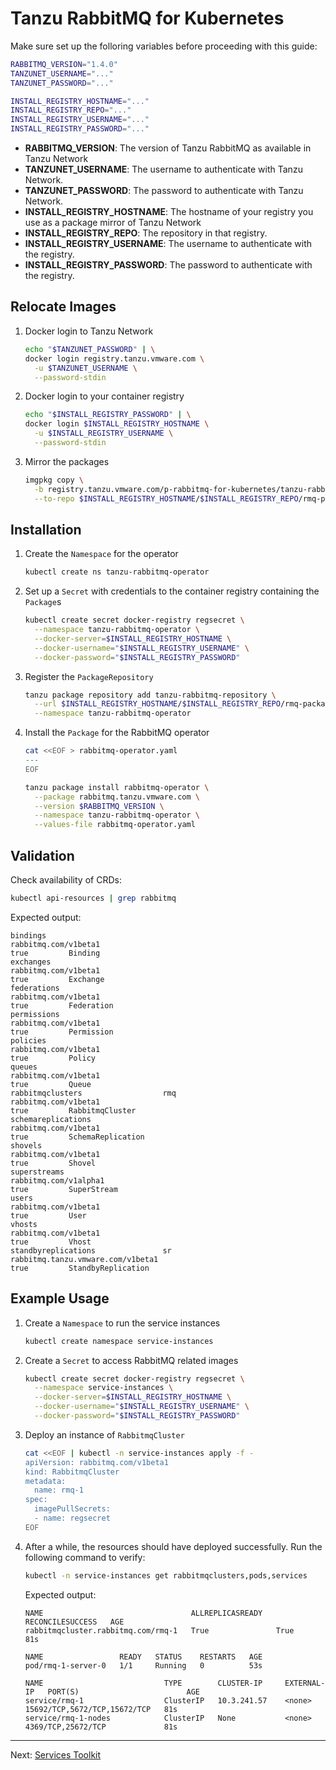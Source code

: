 # Tanzu RabbitMQ for Kubernetes

Make sure set up the folloring variables before proceeding with this guide:

```bash
RABBITMQ_VERSION="1.4.0"
TANZUNET_USERNAME="..."
TANZUNET_PASSWORD="..."

INSTALL_REGISTRY_HOSTNAME="..."
INSTALL_REGISTRY_REPO="..."
INSTALL_REGISTRY_USERNAME="..."
INSTALL_REGISTRY_PASSWORD="..."
```
- **RABBITMQ_VERSION**: The version of Tanzu RabbitMQ as available in Tanzu Network
- **TANZUNET_USERNAME**: The username to authenticate with Tanzu Network. 
- **TANZUNET_PASSWORD**: The password to authenticate with Tanzu Network. 
- **INSTALL_REGISTRY_HOSTNAME**: The hostname of your registry you use as a package mirror of Tanzu Network
- **INSTALL_REGISTRY_REPO**: The repository in that registry.
- **INSTALL_REGISTRY_USERNAME**: The username to authenticate with the registry. 
- **INSTALL_REGISTRY_PASSWORD**: The password to authenticate with the registry. 

## Relocate Images

1. Docker login to Tanzu Network
    ```bash
    echo "$TANZUNET_PASSWORD" | \
    docker login registry.tanzu.vmware.com \
      -u $TANZUNET_USERNAME \
      --password-stdin
    ```

2. Docker login to your container registry
    ```bash
    echo "$INSTALL_REGISTRY_PASSWORD" | \
    docker login $INSTALL_REGISTRY_HOSTNAME \
      -u $INSTALL_REGISTRY_USERNAME \
      --password-stdin
    ```

3. Mirror the packages

    ```bash
    imgpkg copy \
      -b registry.tanzu.vmware.com/p-rabbitmq-for-kubernetes/tanzu-rabbitmq-package-repo:$RABBITMQ_VERSION \
      --to-repo $INSTALL_REGISTRY_HOSTNAME/$INSTALL_REGISTRY_REPO/rmq-packages
    ```

## Installation

1. Create the `Namespace` for the operator

    ```bash
    kubectl create ns tanzu-rabbitmq-operator
    ```

2. Set up a `Secret` with credentials to the container registry containing the `Package`s
    ```bash
    kubectl create secret docker-registry regsecret \
      --namespace tanzu-rabbitmq-operator \
      --docker-server=$INSTALL_REGISTRY_HOSTNAME \
      --docker-username="$INSTALL_REGISTRY_USERNAME" \
      --docker-password="$INSTALL_REGISTRY_PASSWORD"
    ```
    
3. Register the `PackageRepository`

    ```bash
    tanzu package repository add tanzu-rabbitmq-repository \
      --url $INSTALL_REGISTRY_HOSTNAME/$INSTALL_REGISTRY_REPO/rmq-packages:$RABBITMQ_VERSION \
      --namespace tanzu-rabbitmq-operator
    ````

4. Install the `Package` for the RabbitMQ operator

    ```bash
    cat <<EOF > rabbitmq-operator.yaml
    ---
    EOF
    ```

    ```bash
    tanzu package install rabbitmq-operator \
      --package rabbitmq.tanzu.vmware.com \
      --version $RABBITMQ_VERSION \
      --namespace tanzu-rabbitmq-operator \
      --values-file rabbitmq-operator.yaml
    ```

## Validation

Check availability of CRDs:

```bash
kubectl api-resources | grep rabbitmq
```

Expected output:
```
bindings                                                                 rabbitmq.com/v1beta1                                                true         Binding
exchanges                                                                rabbitmq.com/v1beta1                                                true         Exchange
federations                                                              rabbitmq.com/v1beta1                                                true         Federation
permissions                                                              rabbitmq.com/v1beta1                                                true         Permission
policies                                                                 rabbitmq.com/v1beta1                                                true         Policy
queues                                                                   rabbitmq.com/v1beta1                                                true         Queue
rabbitmqclusters                  rmq                                    rabbitmq.com/v1beta1                                                true         RabbitmqCluster
schemareplications                                                       rabbitmq.com/v1beta1                                                true         SchemaReplication
shovels                                                                  rabbitmq.com/v1beta1                                                true         Shovel
superstreams                                                             rabbitmq.com/v1alpha1                                               true         SuperStream
users                                                                    rabbitmq.com/v1beta1                                                true         User
vhosts                                                                   rabbitmq.com/v1beta1                                                true         Vhost
standbyreplications               sr                                     rabbitmq.tanzu.vmware.com/v1beta1                                   true         StandbyReplication
```

## Example Usage

1. Create a `Namespace` to run the service instances

    ```bash
    kubectl create namespace service-instances
    ```

2. Create a `Secret` to access RabbitMQ related images

    ```bash
    kubectl create secret docker-registry regsecret \
      --namespace service-instances \
      --docker-server=$INSTALL_REGISTRY_HOSTNAME \
      --docker-username="$INSTALL_REGISTRY_USERNAME" \
      --docker-password="$INSTALL_REGISTRY_PASSWORD"
    ```

3. Deploy an instance of `RabbitmqCluster`

    ```bash
    cat <<EOF | kubectl -n service-instances apply -f -
    apiVersion: rabbitmq.com/v1beta1
    kind: RabbitmqCluster
    metadata:
      name: rmq-1
    spec:
      imagePullSecrets:
      - name: regsecret
    EOF
    ```

5. After a while, the resources should have deployed successfully. Run the following command to verify:

    ```bash
    kubectl -n service-instances get rabbitmqclusters,pods,services
    ```

    Expected output:

    ```
    NAME                                 ALLREPLICASREADY   RECONCILESUCCESS   AGE
    rabbitmqcluster.rabbitmq.com/rmq-1   True               True               81s

    NAME                 READY   STATUS    RESTARTS   AGE
    pod/rmq-1-server-0   1/1     Running   0          53s

    NAME                           TYPE        CLUSTER-IP     EXTERNAL-IP   PORT(S)                        AGE
    service/rmq-1                  ClusterIP   10.3.241.57    <none>        15692/TCP,5672/TCP,15672/TCP   81s
    service/rmq-1-nodes            ClusterIP   None           <none>        4369/TCP,25672/TCP             81s
    ```

---
Next: [Services Toolkit](./services-toolkit.md)